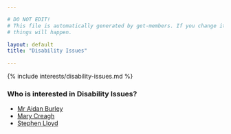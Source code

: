 ```yaml
---

# DO NOT EDIT!
# This file is automatically generated by get-members. If you change it, bad
# things will happen.

layout: default
title: "Disability Issues"

---
```


{% include interests/disability-issues.md %}

### Who is interested in Disability Issues?


* [Mr Aidan Burley](members/mr-aidan-burley.html)
* [Mary Creagh](members/mary-creagh.html)
* [Stephen Lloyd](members/stephen-lloyd.html)
